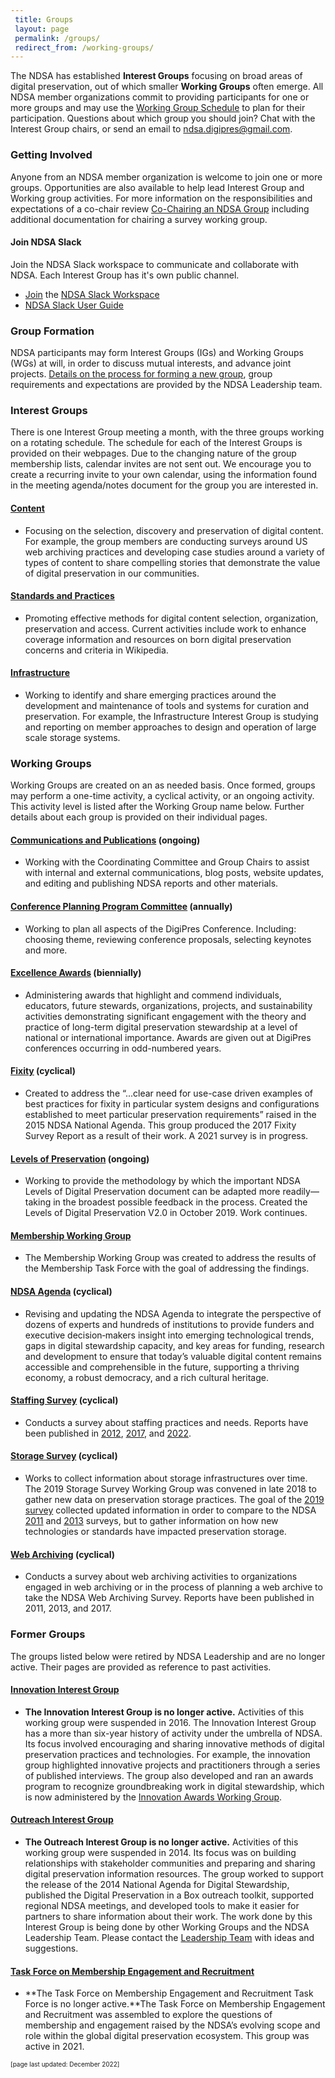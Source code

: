 ```yaml
---
 title: Groups
 layout: page
 permalink: /groups/ 
 redirect_from: /working-groups/
---
```

The NDSA has established **Interest Groups** focusing on broad areas of digital preservation, out of which smaller **Working Groups** often emerge. All NDSA member organizations commit to providing participants for one or more groups and may use the [Working Group Schedule](/groups/schedule/) to plan for their participation. Questions about which group you should join? Chat with the Interest Group chairs, or send an email to [ndsa.digipres@gmail.com](mailto:ndsa.digipres@gmail.com).

### Getting Involved
Anyone from an NDSA member organization is welcome to join one or more groups.  Opportunities are also available to help lead Interest Group and Working group activities.  For more information on the responsibilities and expectations of a co-chair review [Co-Chairing an NDSA Group](/groups/co-chairing/) including additional documentation for chairing a survey working group.

#### Join NDSA Slack
Join the NDSA Slack workspace to communicate and collaborate with NDSA.  Each Interest Group has it's own public channel. 
- [Join](https://bit.ly/3fV8tBR) the [NDSA Slack Workspace](https://ndsa2.slack.com)
- [NDSA Slack User Guide](https://docs.google.com/document/d/1EomyQfXIur301P4b826wHO0mMeFlR7VEOMCjMz0zu_w/edit#heading=h.ihxkg9llgeh2)

### Group Formation
NDSA participants may form Interest Groups (IGs) and Working Groups (WGs) at will, in order to discuss mutual interests, and advance joint projects. [Details on the process for forming a new group](/groups/formation/), group requirements and expectations are provided by the NDSA Leadership team.
### Interest Groups
There is one Interest Group meeting a month, with the three groups working on a rotating schedule. The schedule for each of the Interest Groups is provided on their webpages. Due to the changing nature of the group membership lists, calendar invites are not sent out. We encourage you to create a recurring invite to your own calendar, using the information found in the meeting agenda/notes document for the group you are interested in.
#### [Content](/groups/content/)
- Focusing on the selection, discovery and preservation of digital content. For example, the group members are conducting surveys around US web archiving practices and developing case studies around a variety of types of content to share compelling stories that demonstrate the value of digital preservation in our communities.

#### [Standards and Practices](/groups/standards-and-practices/)
- Promoting effective methods for digital content selection, organization, preservation and access. Current activities include work to enhance coverage information and resources on born digital preservation concerns and criteria in Wikipedia.

#### [Infrastructure](/groups/infrastructure/)
- Working to identify and share emerging practices around the development and maintenance of tools and systems for curation and preservation. For example, the Infrastructure Interest Group is studying and reporting on member approaches to design and operation of large scale storage systems.

### Working Groups
Working Groups are created on an as needed basis.  Once formed, groups may perform a one-time activity, a cyclical activity, or an ongoing activity.  This activity level is listed after the Working Group name below.  Further details about each group is provided on their individual pages.

#### [Communications and Publications](/groups/communications-publications/) (ongoing)
- Working with the Coordinating Committee and Group Chairs to assist with internal and external communications, blog posts, website updates, and editing and publishing NDSA reports and other materials.

#### [Conference Planning Program Committee](/conference/) (annually)
- Working to plan all aspects of the DigiPres Conference.  Including: choosing theme, reviewing conference proposals, selecting keynotes and more.
  
#### [Excellence Awards](/groups/excellence-awards/) (biennially)
- Administering awards that highlight and commend individuals, educators, future stewards, organizations, projects, and sustainability activities demonstrating significant engagement with the theory and practice of long-term digital preservation stewardship at a level of national or international importance. Awards are given out at DigiPres conferences occurring in odd-numbered years.
  
#### [Fixity](/groups/fixity/) (cyclical)
- Created to address the “...clear need for use-case driven examples of best practices for fixity in particular system designs and configurations established to meet particular preservation requirements” raised in the 2015 NDSA National Agenda. This group produced the 2017 Fixity Survey Report as a result of their work. A 2021 survey is in progress.

#### [Levels of Preservation](/groups/levels-of-preservation/) (ongoing)
- Working to provide the methodology by which the important NDSA Levels of Digital Preservation document can be adapted more readily—taking in the broadest possible feedback in the process. Created the Levels of Digital Preservation V2.0 in October 2019. Work continues.

#### [Membership Working Group](/groups/membership/)
- The Membership Working Group was created to address the results of the Membership Task Force with the goal of addressing the findings.  

#### [NDSA Agenda](/groups/national-agenda/) (cyclical)
- Revising and updating the NDSA Agenda to integrate the perspective of dozens of experts and hundreds of institutions to provide funders and executive decision‐makers insight into emerging technological trends, gaps in digital stewardship capacity, and key areas for funding, research and development to ensure that today’s valuable digital content remains accessible and comprehensible in the future, supporting a thriving economy, a robust democracy, and a rich cultural heritage.

#### [Staffing Survey](/groups/staffing/) (cyclical)
- Conducts a survey about staffing practices and needs.  Reports have been published in [2012](https://osf.io/5vpxt/), [2017](https://osf.io/3rcqk/), and [2022](https://osf.io/emwy4/).  

#### [Storage Survey](/groups/storage-survey/) (cyclical)
- Works to collect information about storage infrastructures over time.  The 2019 Storage Survey Working Group was convened in late 2018 to gather new data on preservation storage practices. The goal of the [2019 survey](https://osf.io/uwsg7/) collected updated information in order to compare to the NDSA [2011](https://hdl.handle.net/1902.1/19768) and [2013](https://doi.org/10.7910/DVN/8NYC97) surveys, but to gather information on how new technologies or standards have impacted preservation storage.

#### [Web Archiving](/groups/web-archiving/) (cyclical)
- Conducts a survey about web archiving activities to organizations engaged in web archiving or in the process of planning a web archive to take the NDSA Web Archiving Survey. Reports have been published in 2011, 2013, and 2017.


### Former Groups
The groups listed below were retired by NDSA Leadership and are no longer active.  Their pages are provided as reference to past activities.
#### [Innovation Interest Group](/groups/innovation/)
- **The Innovation Interest Group is no longer active.** Activities of this working group were suspended in 2016. The Innovation Interest Group has a more than six-year history of activity under the umbrella of NDSA. Its focus involved encouraging and sharing innovative methods of digital preservation practices and technologies. For example, the innovation group highlighted innovative projects and practitioners through a series of published interviews. The group also developed and ran an awards program to recognize groundbreaking work in digital stewardship, which is now administered by the [Innovation Awards Working Group](/groups/innovation-awards/).

#### [Outreach Interest Group](/groups/outreach/)
- **The Outreach Interest Group is no longer active.** Activities of this working group were suspended in 2014. Its focus was on building relationships with stakeholder communities and preparing and sharing digital preservation information resources. The group worked to support the release of the 2014 National Agenda for Digital Stewardship, published the Digital Preservation in a Box outreach toolkit, supported regional NDSA meetings, and developed tools to make it easier for partners to share information about their work. The work done by this Interest Group is being done by other Working Groups and the NDSA Leadership Team. Please contact the [Leadership Team](/leadership/) with ideas and suggestions.
 
#### [Task Force on Membership Engagement and Recruitment](/groups/membership-task-force/)
- **The Task Force on Membership Engagement and Recruitment Task Force is no longer active.**The Task Force on Membership Engagement and Recruitment was assembled to explore the questions of membership and engagement raised by the NDSA’s evolving scope and role within the global digital preservation ecosystem. This group was active in 2021. 


<font size="1">[page last updated: December 2022]</font>